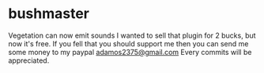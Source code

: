 # bushmaster
Vegetation can now emit sounds
I wanted to sell that plugin for 2 bucks, but now it's free. If you fell that you should support me then you can send me some money to my paypal adamos2375@gmail.com
Every commits will be appreciated.

